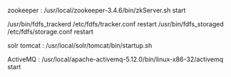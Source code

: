 zookeeper : /usr/local/zookeeper-3.4.6/bin/zkServer.sh start

/usr/bin/fdfs_trackerd /etc/fdfs/tracker.conf restart
/usr/bin/fdfs_storaged /etc/fdfs/storage.conf restart

solr tomcat : /usr/local/solr/tomcat/bin/startup.sh

ActiveMQ : /usr/local/apache-activemq-5.12.0/bin/linux-x86-32/activemq start